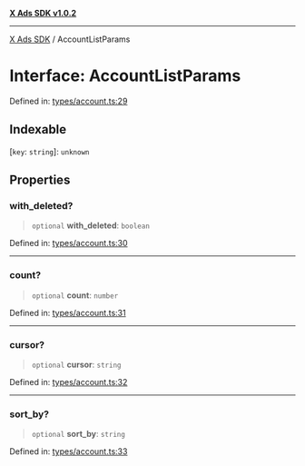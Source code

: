 [**X Ads SDK v1.0.2**](../README.md)

***

[X Ads SDK](../globals.md) / AccountListParams

# Interface: AccountListParams

Defined in: [types/account.ts:29](https://github.com/kage1020/x-ads-sdk/blob/main/src/types/account.ts#L29)

## Indexable

\[`key`: `string`\]: `unknown`

## Properties

### with\_deleted?

> `optional` **with\_deleted**: `boolean`

Defined in: [types/account.ts:30](https://github.com/kage1020/x-ads-sdk/blob/main/src/types/account.ts#L30)

***

### count?

> `optional` **count**: `number`

Defined in: [types/account.ts:31](https://github.com/kage1020/x-ads-sdk/blob/main/src/types/account.ts#L31)

***

### cursor?

> `optional` **cursor**: `string`

Defined in: [types/account.ts:32](https://github.com/kage1020/x-ads-sdk/blob/main/src/types/account.ts#L32)

***

### sort\_by?

> `optional` **sort\_by**: `string`

Defined in: [types/account.ts:33](https://github.com/kage1020/x-ads-sdk/blob/main/src/types/account.ts#L33)
